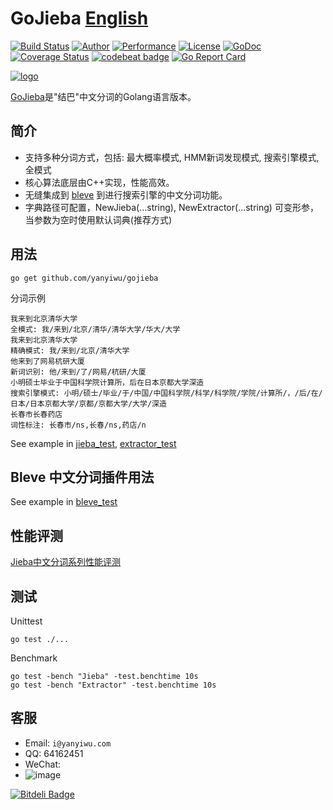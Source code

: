 # GoJieba [English](README_EN.md)

[![Build Status](https://travis-ci.org/yanyiwu/gojieba.png?branch=master)](https://travis-ci.org/yanyiwu/gojieba) 
[![Author](https://img.shields.io/badge/author-@yanyiwu-blue.svg?style=flat)](http://yanyiwu.com/) 
[![Performance](https://img.shields.io/badge/performance-excellent-brightgreen.svg?style=flat)](http://yanyiwu.com/work/2015/06/14/jieba-series-performance-test.html) 
[![License](https://img.shields.io/badge/license-MIT-yellow.svg?style=flat)](http://yanyiwu.mit-license.org)
[![GoDoc](https://godoc.org/github.com/yanyiwu/gojieba?status.svg)](https://godoc.org/github.com/yanyiwu/gojieba)
[![Coverage Status](https://coveralls.io/repos/yanyiwu/gojieba/badge.svg?branch=master&service=github)](https://coveralls.io/github/yanyiwu/gojieba?branch=master)
[![codebeat badge](https://codebeat.co/badges/a336d042-3583-4212-8204-88da4407438e)](https://codebeat.co/projects/github-com-yanyiwu-gojieba)
[![Go Report Card](https://goreportcard.com/badge/yanyiwu/gojieba)](https://goreportcard.com/report/yanyiwu/gojieba)

[![logo](http://7viirv.com1.z0.glb.clouddn.com/GoJieBaLogo-v2.png)](http://yanyiwu.com/work/2015/09/14/c-cpp-go-mix-programming.html)

[GoJieba]是"结巴"中文分词的Golang语言版本。

## 简介

+ 支持多种分词方式，包括: 最大概率模式, HMM新词发现模式, 搜索引擎模式, 全模式
+ 核心算法底层由C++实现，性能高效。
+ 无缝集成到 [bleve] 到进行搜索引擎的中文分词功能。
+ 字典路径可配置，NewJieba(...string), NewExtractor(...string) 可变形参，当参数为空时使用默认词典(推荐方式)

## 用法

```
go get github.com/yanyiwu/gojieba
```

分词示例

```
我来到北京清华大学
全模式: 我/来到/北京/清华/清华大学/华大/大学
我来到北京清华大学
精确模式: 我/来到/北京/清华大学
他来到了网易杭研大厦
新词识别: 他/来到/了/网易/杭研/大厦
小明硕士毕业于中国科学院计算所，后在日本京都大学深造
搜索引擎模式: 小明/硕士/毕业/于/中国/中国科学院/科学/科学院/学院/计算所/，/后/在/日本/日本京都大学/京都/京都大学/大学/深造
长春市长春药店
词性标注: 长春市/ns,长春/ns,药店/n
```

See example in [jieba_test](jieba_test.go), [extractor_test](extractor_test.go)

## Bleve 中文分词插件用法

See example in [bleve_test](bleve/bleve_test.go)

## 性能评测

[Jieba中文分词系列性能评测]

## 测试

Unittest

```
go test ./...
```

Benchmark

```
go test -bench "Jieba" -test.benchtime 10s
go test -bench "Extractor" -test.benchtime 10s
```

## 客服

+ Email: `i@yanyiwu.com`
+ QQ: 64162451
+ WeChat: 
+ ![image](http://7viirv.com1.z0.glb.clouddn.com/5a7d1b5c0d_yanyiwu_personal_qrcodes.jpg)

[CppJieba]:http://github.com/yanyiwu/cppjieba
[GoJieba]:http://github.com/yanyiwu/gojieba
[Jieba]:https://github.com/fxsjy/jieba
[Jieba中文分词系列性能评测]:http://yanyiwu.com/work/2015/06/14/jieba-series-performance-test.html
[bleve]:https://github.com/blevesearch/bleve

[![Bitdeli Badge](https://d2weczhvl823v0.cloudfront.net/yanyiwu/gojieba/trend.png)](https://bitdeli.com/free "Bitdeli Badge")
